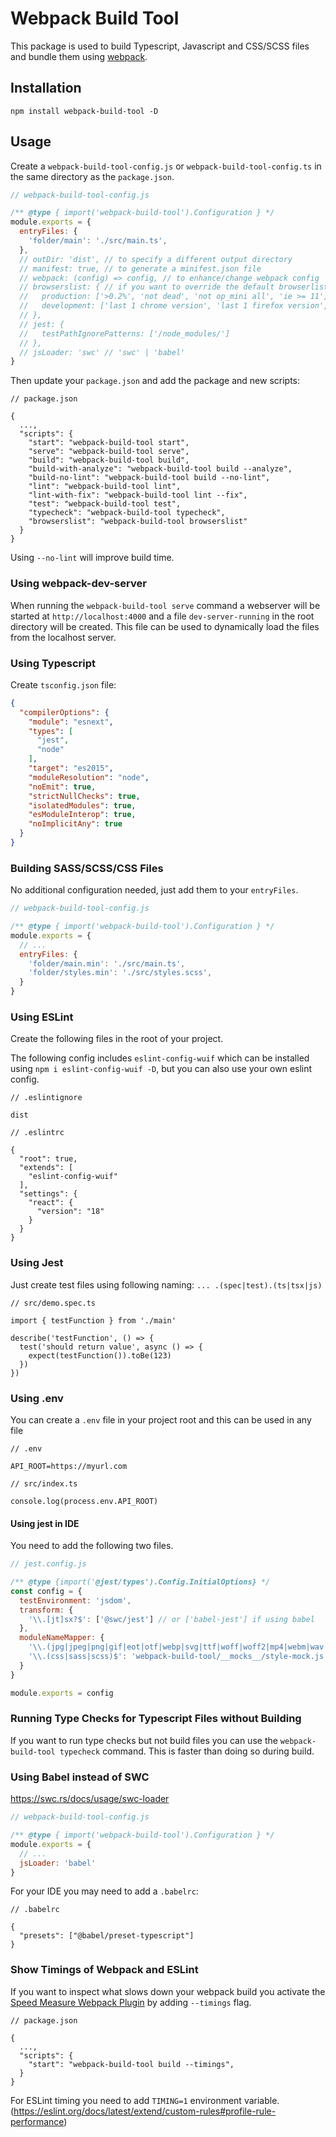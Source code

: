 # Webpack Build Tool

This package is used to build Typescript, Javascript and CSS/SCSS files and
bundle them using [webpack](https://webpack.js.org/).

## Installation

```
npm install webpack-build-tool -D
```

## Usage

Create a `webpack-build-tool-config.js` or `webpack-build-tool-config.ts`  in the same directory as the `package.json`.

```js
// webpack-build-tool-config.js

/** @type { import('webpack-build-tool').Configuration } */
module.exports = {
  entryFiles: {
    'folder/main': './src/main.ts',
  },
  // outDir: 'dist', // to specify a different output directory
  // manifest: true, // to generate a minifest.json file
  // webpack: (config) => config, // to enhance/change webpack config
  // browserslist: { // if you want to override the default browserlists
  //   production: ['>0.2%', 'not dead', 'not op_mini all', 'ie >= 11'],
  //   development: ['last 1 chrome version', 'last 1 firefox version', 'last 1 safari version']
  // },
  // jest: {
  //   testPathIgnorePatterns: ['/node_modules/']
  // },
  // jsLoader: 'swc' // 'swc' | 'babel'
}
```

Then update your `package.json` and add the package and new scripts:

```
// package.json

{
  ...,
  "scripts": {
    "start": "webpack-build-tool start",
    "serve": "webpack-build-tool serve",
    "build": "webpack-build-tool build",
    "build-with-analyze": "webpack-build-tool build --analyze",
    "build-no-lint": "webpack-build-tool build --no-lint",
    "lint": "webpack-build-tool lint",
    "lint-with-fix": "webpack-build-tool lint --fix",
    "test": "webpack-build-tool test",
    "typecheck": "webpack-build-tool typecheck",
    "browserslist": "webpack-build-tool browserslist"
  }
}
```

Using `--no-lint` will improve build time.

### Using webpack-dev-server

When running the `webpack-build-tool serve` command a webserver will be started at `http://localhost:4000` and a file
`dev-server-running` in the root directory will be created. This file can be used to dynamically 
load the files from the localhost server.

### Using Typescript

Create `tsconfig.json` file:

```json
{
  "compilerOptions": {
    "module": "esnext",
    "types": [
      "jest",
      "node"
    ],
    "target": "es2015",
    "moduleResolution": "node",
    "noEmit": true,
    "strictNullChecks": true,
    "isolatedModules": true,
    "esModuleInterop": true,
    "noImplicitAny": true
  }
}
```

### Building SASS/SCSS/CSS Files

No additional configuration needed, just add them to your `entryFiles`.

```js
// webpack-build-tool-config.js

/** @type { import('webpack-build-tool').Configuration } */
module.exports = {
  // ...
  entryFiles: {
    'folder/main.min': './src/main.ts',
    'folder/styles.min': './src/styles.scss',
  }
}
```

### Using ESLint

Create the following files in the root of your project. 

The following config includes `eslint-config-wuif` which can be installed using `npm i eslint-config-wuif -D`,
but you can also use your own eslint config.

```
// .eslintignore

dist
```

```
// .eslintrc

{
  "root": true,
  "extends": [
    "eslint-config-wuif"
  ],
  "settings": {
    "react": {
      "version": "18"
    }
  }
}

```

### Using Jest

Just create test files using following naming: `... .(spec|test).(ts|tsx|js)`

```
// src/demo.spec.ts

import { testFunction } from './main'

describe('testFunction', () => {
  test('should return value', async () => {
    expect(testFunction()).toBe(123)
  })
})
```

### Using .env

You can create a `.env` file in your project root and this can be used in any file

```
// .env

API_ROOT=https://myurl.com
```

```
// src/index.ts

console.log(process.env.API_ROOT)
```

#### Using jest in IDE

You need to add the following two files.

```js
// jest.config.js

/** @type {import('@jest/types').Config.InitialOptions} */
const config = {
  testEnvironment: 'jsdom',
  transform: {
    '\\.[jt]sx?$': ['@swc/jest'] // or ['babel-jest'] if using babel
  },
  moduleNameMapper: {
    '\\.(jpg|jpeg|png|gif|eot|otf|webp|svg|ttf|woff|woff2|mp4|webm|wav|mp3|m4a|aac|oga)$': 'webpack-build-tool/__mocks__/file-mock.js',
    '\\.(css|sass|scss)$': 'webpack-build-tool/__mocks__/style-mock.js'
  }
}

module.exports = config
```

### Running Type Checks for Typescript Files without Building

If you want to run type checks but not build files you can use the `webpack-build-tool typecheck` command.
This is faster than doing so during build.


### Using Babel instead of SWC

https://swc.rs/docs/usage/swc-loader

```js
// webpack-build-tool-config.js

/** @type { import('webpack-build-tool').Configuration } */
module.exports = {
  // ...
  jsLoader: 'babel'
}
```

For your IDE you may need to add a `.babelrc`:

```
// .babelrc

{
  "presets": ["@babel/preset-typescript"]
}
```

### Show Timings of Webpack and ESLint

If you want to inspect what slows down your webpack build you activate the
[Speed Measure Webpack Plugin](https://github.com/stephencookdev/speed-measure-webpack-plugin) by adding
`--timings` flag.

```
// package.json

{
  ...,
  "scripts": {
    "start": "webpack-build-tool build --timings",
  }
}
```

For ESLint timing you need to add `TIMING=1` environment variable. 
(https://eslint.org/docs/latest/extend/custom-rules#profile-rule-performance)
